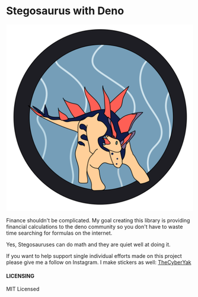 # Stegosaurus with Deno

![Tom, the Stegosaurus Mathematician ](./Logo.svg)





Finance shouldn't be complicated. My goal creating this library is providing financial calculations to the deno community so you don't have to waste time searching for formulas on the internet.

Yes, Stegosauruses can do math and they are quiet well at doing it. 


If you want to help support single individual efforts made on this project please give me a follow on Instagram. I make stickers as well: [TheCyberYak](https://instagram.com/TheCyberYak)



#### LICENSING

MIT Licensed
